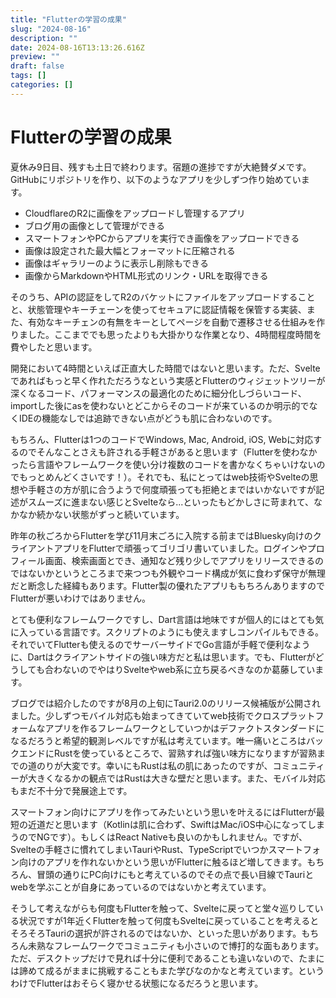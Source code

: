 ```yaml
---
title: "Flutterの学習の成果"
slug: "2024-08-16"
description: ""
date: 2024-08-16T13:13:26.616Z
preview: ""
draft: false
tags: []
categories: []
---
```


<h1>Flutterの学習の成果</h1>
<p>夏休み9日目、残すも土日で終わります。宿題の進捗ですが大絶賛ダメです。  GitHubにリポジトリを作り、以下のようなアプリを少しずつ作り始めています。</p>
<ul>
<li>CloudflareのR2に画像をアップロードし管理するアプリ</li>
<li>ブログ用の画像として管理ができる</li>
<li>スマートフォンやPCからアプリを実行でき画像をアップロードできる</li>
<li>画像は設定された最大幅とフォーマットに圧縮される</li>
<li>画像はギャラリーのように表示し削除もできる</li>
<li>画像からMarkdownやHTML形式のリンク・URLを取得できる</li>
</ul>
<p>そのうち、APIの認証をしてR2のバケットにファイルをアップロードすることと、状態管理やキーチェーンを使ってセキュアに認証情報を保管する実装、また、有効なキーチェンの有無をキーとしてページを自動で遷移させる仕組みを作りました。ここまででも思ったよりも大掛かりな作業となり、4時間程度時間を費やしたと思います。</p>
<p>開発において4時間といえば正直大した時間ではないと思います。ただ、Svelteであればもっと早く作れただろうなという実感とFlutterのウィジェットツリーが深くなるコード、パフォーマンスの最適化のために細分化しづらいコード、importした後にasを使わないとどこからそのコードが来ているのか明示的でなくIDEの機能なしでは追跡できない点がどうも肌に合わないのです。</p>
<p>もちろん、Flutterは1つのコードでWindows, Mac, Android, iOS, Webに対応するのでそんなことさえも許される手軽さがあると思います（Flutterを使わなかったら言語やフレームワークを使い分け複数のコードを書かなくちゃいけないのでもっとめんどくさいです！）。それでも、私にとってはweb技術やSvelteの思想や手軽さの方が肌に合うようで何度頑張っても拒絶とまではいかないですが記述がスムーズに進まない感じとSvelteなら...といったもどかしさに苛まれて、なかなか続かない状態がずっと続いています。</p>
<p>昨年の秋ごろからFlutterを学び11月末ごろに入院する前まではBluesky向けのクライアントアプリをFlutterで頑張ってゴリゴリ書いていました。ログインやプロフィール画面、検索画面とでき、通知など残り少しでアプリをリリースできるのではないかというところまで来つつも外観やコード構成が気に食わず保守が無理だと断念した経緯もあります。Flutter製の優れたアプリももちろんありますのでFlutterが悪いわけではありません。</p>
<p>とても便利なフレームワークですし、Dart言語は地味ですが個人的にはとても気に入っている言語です。スクリプトのようにも使えますしコンパイルもできる。それでいてFlutterも使えるのでサーバーサイドでGo言語が手軽で便利なように、Dartはクライアントサイドの強い味方だと私は思います。でも、Flutterがどうしても合わないのでやはりSvelteやweb系に立ち戻るべきなのか葛藤しています。</p>
<p>ブログでは紹介したのですが8月の上旬にTauri2.0のリリース候補版が公開されました。少しずつモバイル対応も始まってきていてweb技術でクロスプラットフォームなアプリを作るフレームワークとしていつかはデファクトスタンダードになるだろうと希望的観測レベルですが私は考えています。唯一痛いところはバックエンドにRustを使っているところで、習熟すれば強い味方になりますが習熟までの道のりが大変です。幸いにもRustは私の肌にあったのですが、コミュニティーが大きくなるかの観点ではRustは大きな壁だと思います。また、モバイル対応もまだ不十分で発展途上です。</p>
<p>スマートフォン向けにアプリを作ってみたいという思いを叶えるにはFlutterが最短の近道だと思います（Kotlinは肌に合わず、SwiftはMac/iOS中心になってしまうのでNGです）。もしくはReact Nativeも良いのかもしれません。ですが、Svelteの手軽さに慣れてしまいTauriやRust、TypeScriptでいつかスマートフォン向けのアプリを作れないかという思いがFlutterに触るほど増してきます。もちろん、冒頭の通りにPC向けにもと考えているのでその点で長い目線でTauriとwebを学ぶことが自身にあっているのではないかと考えています。</p>
<p>そうして考えながらも何度もFlutterを触って、Svelteに戻ってと堂々巡りしている状況ですが1年近くFlutterを触って何度もSvelteに戻っていることを考えるとそろそろTauriの選択が許されるのではないか、といった思いがあります。もちろん未熟なフレームワークでコミュニティも小さいので博打的な面もあります。ただ、デスクトップだけで見れば十分に便利であることも違いないので、たまには諦めて成るがままに挑戦することもまた学びなのかなと考えています。というわけでFlutterはおそらく寝かせる状態になるだろうと思います。</p>


